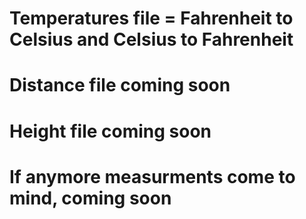 # Temperatures file = Fahrenheit to Celsius and Celsius to Fahrenheit 
# Distance file coming soon
# Height file coming soon 
# If anymore measurments come to mind, coming soon
